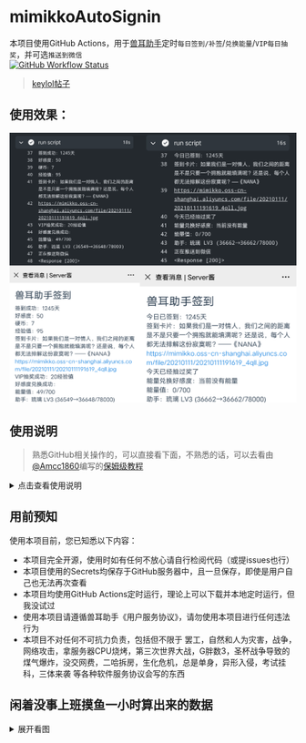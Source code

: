 # mimikkoAutoSignin

本项目使用GitHub Actions，用于[兽耳助手](https://www.mimikko.cn/)定时`每日签到/补签`/`兑换能量`/`VIP每日抽奖`，并可选`推送到微信`  
[![GitHub Workflow Status](https://img.shields.io/github/workflow/status/cyb233/mimikkoAutoSignIn/CI)](https://github.com/cyb233/mimikkoAutoSignIn/actions)
>[keylol帖子](https://keylol.com/t675496-1-1)
## 使用效果：
![result](/pic/result.png)

## 使用说明 
> 熟悉GitHub相关操作的，可以直接看下面，不熟悉的话，可以去看由[@Amcc1860](https://github.com/Amcc1860)编写的[保姆级教程](https://github.com/cyb233/mimikkoAutoSignIn/issues/4)
<details markdown='1'><summary>点击查看使用说明</summary>

#### 0. 先fork本项目（本项目已fork人数 [![GitHub forks](https://img.shields.io/github/forks/cyb233/mimikkoAutoSignIn?style=social)](https://github.com/cyb233/mimikkoAutoSignIn)）
> 打开[本项目](https://github.com/cyb233/mimikkoAutoSignIn)，并点击如图fork按钮
> ![fork](/pic/fork.png)

#### 1. 使用抓包软件获取兽耳助手的app_id,Authorization等数据
> - 抓包软件怎么用？请去问百度谷歌 [(只有手机怎么办？→常见的抓包软件)](https://github.com/cyb233/mimikkoAutoSignIn/wiki/%E5%B8%B8%E8%A7%81%E7%9A%84%E6%8A%93%E5%8C%85%E8%BD%AF%E4%BB%B6)
>> - 注意，部分环境下Authorization会失效，如使用同一设备重新进行登录
>>> ~~如果想避免这种情况可以抓取登录id和password~~ 账号登录功能没搞定，暂时放弃

#### 2. 在设置中创建action secrets：
> |secret名称|是否必要|说明|
> |-----|-----|-----|
> |`APP_ID`|√|APP_ID，通过抓包获取|
> |`AUTHORIZATION`|√|验证账号用，通过抓包获取|
> |`ENERGY`|x|详见下个表格|
> |`RESIGN`|x|当设置为1~7后每天会尝试向前补签对应天数|
> |`SCKEY`|x|微信推送，详见步骤5|
> - ENERGY参数用于签到及兑换能量，使用的code值为助手代码，下表是已知的code值
> - 注意：本项目不检查code可用性，如出现新助手而本表未更新，可自行抓取code值；由于随意输入错误助手code所可能导致的问题，本项目不负任何责任

> |code|ServantName|
> |-----|-----|
> |留空/不填|缺省值：梦梦奈|
> |`nonona`|诺诺纳|
> |`momona`|梦梦奈|
> |`ariana`|爱莉安娜|
> |`miruku`|米璐库|
> |`nemuri`|奈姆利|
> |`ruri`|琉璃|
> |`alpha0`|阿尔法零|
> |`miruku2`|米露可|
> |`ulrica`|优莉卡|

> 如图`setting`→`secrets→new repository secret`
> ![secrets](/pic/secrets.png)

#### 3. 在actions中开启
> - **请勿滥用GitHub Actions！**  
> - 如图点击`I understand my workflows, go ahead and enable them`，并手动执行一次
> ![actions](/pic/actions.jpg)
> ![run](https://user-images.githubusercontent.com/35195193/104328725-13405200-5527-11eb-8540-c804a6d1142e.png)

#### 4. 修改自动运行时间：
> - 打开`mimikkoAutoSignIn/.github/workflows/auto_sign_in.yml`
> - 在`第12行`修改`cron表达式`，默认北京时间每天`3:30`,`17:30`执行
> - cron表达式怎么改？请去问百度谷歌

#### 5. (可选)使用server酱推送到微信：
> - 在server酱官网 sc.ftqq.com 登录并复制`SCKEY`
> - 在设置中创建action secrets `SCKEY`
> ![推送的secrets](/pic/Screenshot_2021_0109_222138.png)
</details>
  
  
## 用前预知
使用本项目前，您已知悉以下内容：
- 本项目完全开源，使用时如有任何不放心请自行检阅代码（或提issues也行）
- 本项目使用的Secrets均保存于GitHub服务器中，且一旦保存，即使是用户自己也无法再次查看
- 本项目均使用GitHub Actions定时运行，理论上可以下载并本地定时运行，但我没试过
- 使用本项目请遵循兽耳助手《用户服务协议》，请勿使用本项目进行任何违法行为
- 本项目不对任何不可抗力负责，包括但不限于 罢工，自然和人为灾害，战争，网络攻击，拿服务器CPU烧烤，第三次世界大战，G胖数3，圣杯战争导致的煤气爆炸，没交网费，二哈拆房，生化危机，总是单身，异形入侵，考试挂科，三体来袭 等各种软件服务协议会写的东西
  
  
## 闲着没事上班摸鱼一小时算出来的数据
<details markdown='1'><summary>展开看图</summary>

![兽耳助手签到所需时长](pic/mimikko_sign.png)
</details>
